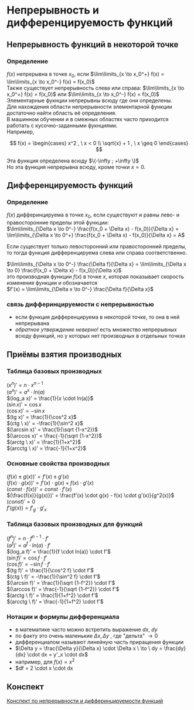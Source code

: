 # Непрерывность и дифференцируемость функций

## Непрерывность функций  в некоторой точке
### Определение
$f(x)$ непрерывна в точке $x_0$, если $\lim\limits_{x \to x_0^+} f(x) = \lim\limits_{x \to x_0^-} f(x) = f(x_0)$ \
Также существует непрерывность слева или справа: $\lim\limits_{x \to x_0^+} f(x) = f(x_0)$ или $\lim\limits_{x \to x_0^-} f(x) = f(x_0)$ \
Элементарные фукнции непрерывны всюду где они определены.\
Для нахождения области непрерывности элементарной функции достаточно найти область её определения. \
В машинном обучении и в смежных областях часто приходится работать с кусочно-заданными фукнциями. \
Например,

$$
f(x) =
  \begin{cases}
    x^2 , \ x < 0 \\
    \sqrt{x} + 1 , \ x \geq 0
  \end{cases}
$$

Эта функция определена всюду $\(-\infty ; +\infty \)$ \
Но эта функция непрерывна всюду, кроме точки $x = 0$.

## Дифференцируемость функций
### Определение
$f(x)$ дифферинцируема в точке $x_0$, если существуют и равны лево- и правосторонние пределы этой функции:\
$\lim\limits_{\Delta x \to 0^-} \frac{f(x_0 + \Delta x) - f(x_0)}{\Delta x} = \lim\limits_{\Delta x \to 0^+} \frac{f(x_0 + \Delta x) - f(x_0)}{\Delta x} = A$

Если существует только левосторонний или правосторонний пределы, то тогда функция дифференцируема слева или справа соответственно.

$\lim\limits_{\Delta x \to 0^-} \frac{\Delta f}{\Delta x} = \lim\limits_{\Delta x \to 0} \frac{f(x_0 + \Delta x) - f(x_0)}{\Delta x}$ \
это производная функции $f(x)$ в точке $x$, которая показывает скорость изменения функции и обозначается \
$f'(x) = \lim\limits_{\Delta x \to 0^-} \frac{\Delta f}{\Delta x}$

### связь дифферинцируемости с непрерывностью
- если функция дифференцируема в некоторой точке, то она в ней непрерывана
- *обратное утверждение неверно!* есть множество непрерывных всюду функций, но у которых нет производных в отдельных точках

## Приёмы взятия производных
### Таблица базовых производных
$(x^n)' = n \cdot x^{n-1}$ \
$(a^x)' = a^x \cdot ln(a)$ \
$(log_a x)' = \frac{1}{x \cdot ln(a)}$ \
$(\sin x)' = \cos x$ \
$(\cos x)' = -\sin x$ \
$(tg x)' = \frac{1}{\cos^2 x}$ \
$(ctg \ x)' = -\frac{1}{\sin^2 x}$ \
$(\arcsin x)' = \frac{1}{\sqrt {1-x^2}}$ \
$(\arccos x)' = \frac{-1}{\sqrt {1-x^2}}$ \
$(arctg \ x)' = \frac{1}{1+x^2}$ \
$(arcctg \ x)' = \frac{-1}{1+x^2}$

### Основные свойства производных
$(f(x) \pm g(x))' = f'(x) \pm g'(x)$ \
$(f(x) \cdot g(x))' = f'(x) \cdot g(x) + f(x) \cdot g'(x)$ \
$(const \cdot f(x))' = const \cdot f'(x)$ \
$(\frac{f(x)}{g(x)})' = \frac{f'(x) \cdot g(x) - f(x) \cdot g'(x)}{g^2(x)}$ \
$(const)' = 0$ \
$f'(g(x)) = f'_g \cdot g'_x$

### Таблица базовых производных для функций
$(f^n)' = n \cdot f^{n-1} \cdot f'$ \
$(a^f)' = a^f \cdot ln(a) \cdot f'$ \
$(log_a f)' = \frac{1}{f \cdot ln(a)} \cdot f'$ \
$(\sin f)' = \cos f \cdot f'$ \
$(\cos f)' = -\sin f \cdot f'$ \
$(tg f)' = \frac{1}{\cos^2 f} \cdot f'$ \
$(ctg \ f)' = -\frac{1}{\sin^2 f} \cdot f'$ \
$(\arcsin f)' = \frac{1}{\sqrt {1-f^2}} \cdot f'$ \
$(\arccos f)' = \frac{-1}{\sqrt {1-f^2}} \cdot f'$ \
$(arctg \ f)' = \frac{1}{1+f^2} \cdot f'$ \
$(arcctg \ f)' = \frac{-1}{1+f^2} \cdot f'$

### Нотации и формулы дифференциала
- в математике часто можно встретить выражение $dx, \ dy$
- по факту это  очень маленькие $\Delta x, \Delta y$ , где "дельта" $\to 0$
- дифференциалом называют линейную часть приращения функции
- $\Delta y = \frac{\Delta y}{\Delta x} \cdot \Delta x \ \to \ dy = \frac{dy}{dx} \cdot dx = y'_x \cdot dx$
- например, для $f(x) = x^2$
- $df = 2 \cdot x \cdot dx

## Конспект
[Конспект по непрерывности и дифферинцируемости функций](https://www.notion.so/3-cb87acf1d772472f8161455aef661ef0?pvs=4)
